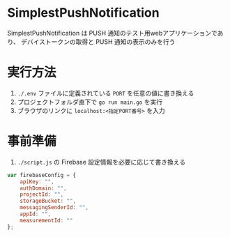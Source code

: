 # SimplestPushNotification
SimplestPushNotification は PUSH 通知のテスト用webアプリケーションであり、
デバイストークンの取得と PUSH 通知の表示のみを行う

# 実行方法
1. `./.env` ファイルに定義されている `PORT` を任意の値に書き換える
2. プロジェクトフォルダ直下で `go run main.go` を実行
3. ブラウザのリンクに `localhost:<指定PORT番号>` を入力

# 事前準備
1. `./script.js` の Firebase 設定情報を必要に応じて書き換える
```javascript
var firebaseConfig = {
    apiKey: "",
    authDomain: "",
    projectId: "",
    storageBucket: "",
    messagingSenderId: "",
    appId: "",
    measurementId: ""
};
```